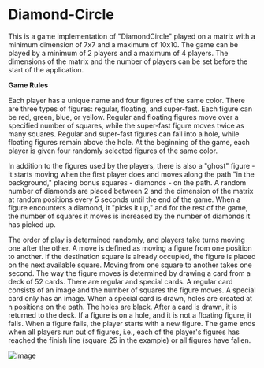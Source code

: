 # Diamond-Circle
This is a game implementation of "DiamondCircle" played on a matrix with a minimum dimension of 7x7 and a maximum of 10x10. The game can be played by a minimum of 2 players and a maximum of 4 players. The dimensions of the matrix and the number of players can be set before the start of the application.

__Game Rules__

Each player has a unique name and four figures of the same color. There are three types of figures: regular, floating, and super-fast. Each figure can be red, green, blue, or yellow. Regular and floating figures move over a specified number of squares, while the super-fast figure moves twice as many squares. Regular and super-fast figures can fall into a hole, while floating figures remain above the hole. At the beginning of the game, each player is given four randomly selected figures of the same color.

In addition to the figures used by the players, there is also a "ghost" figure - it starts moving when the first player does and moves along the path "in the background," placing bonus squares - diamonds - on the path. A random number of diamonds are placed between 2 and the dimension of the matrix at random positions every 5 seconds until the end of the game. When a figure encounters a diamond, it "picks it up," and for the rest of the game, the number of squares it moves is increased by the number of diamonds it has picked up.

The order of play is determined randomly, and players take turns moving one after the other. A move is defined as moving a figure from one position to another. If the destination square is already occupied, the figure is placed on the next available square. Moving from one square to another takes one second. The way the figure moves is determined by drawing a card from a deck of 52 cards. There are regular and special cards. A regular card consists of an image and the number of squares the figure moves. A special card only has an image. When a special card is drawn, holes are created at n positions on the path. The holes are black. After a card is drawn, it is returned to the deck. If a figure is on a hole, and it is not a floating figure, it falls. When a figure falls, the player starts with a new figure. The game ends when all players run out of figures, i.e., each of the player's figures has reached the finish line (square 25 in the example) or all figures have fallen.

![image](https://user-images.githubusercontent.com/93669392/231284414-3ec8be6e-7f24-4a44-b46b-83e36c74a1ee.png)
